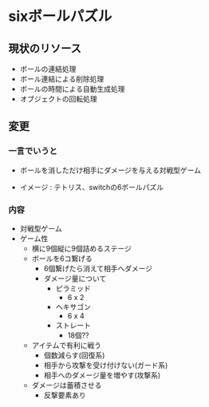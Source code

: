 # sixボールパズル
## 現状のリソース
* ボールの連結処理
* ボール連結による削除処理
* ボールの時間による自動生成処理
* オブジェクトの回転処理

## 変更
### 一言でいうと
* ボールを消しただけ相手にダメージを与える対戦型ゲーム

* イメージ : テトリス、switchの6ボールパズル

### 内容
- 対戦型ゲーム
- ゲーム性
    - 横に9個縦に9個詰めるステージ
    - ボールを6コ繋げる
        - 6個繋げたら消えて相手へダメージ
        - ダメージ量について
            - ピラミッド
                - 6 x 2
            - ヘキサゴン
                - 6 x 4
            - ストレート
                - 18個??
    - アイテムで有利に戦う
        - 個数減らす(回復系)
        - 相手から攻撃を受け付けない(ガード系)
        - 相手へのダメージ量を増やす(攻撃系)
    -  ダメージは蓄積させる
        - 反撃要素あり